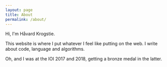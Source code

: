 ```yaml
---
layout: page
title: About
permalink: /about/
---
```


Hi, I'm Håvard Krogstie.

This website is where I put whatever I feel like putting on the web.
I write about code, language and algorithms.

Oh, and I was at the IOI 2017 and 2018, getting a bronze medal in the latter.
